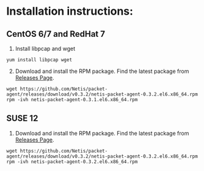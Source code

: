 # Installation instructions:

## CentOS 6/7 and RedHat 7

1. Install libpcap and wget

```shell
yum install libpcap wget
```

2. Download and install the RPM package. Find the latest package from [Releases Page](https://github.com/Netis/packet-agent/releases).

```shell
wget https://github.com/Netis/packet-agent/releases/download/v0.3.2/netis-packet-agent-0.3.2.el6.x86_64.rpm
rpm -ivh netis-packet-agent-0.3.1.el6.x86_64.rpm
```

## SUSE 12

1. Download and install the RPM package. Find the latest package from [Releases Page](https://github.com/Netis/packet-agent/releases).

```shell
wget https://github.com/Netis/packet-agent/releases/download/v0.3.2/netis-packet-agent-0.3.2.el6.x86_64.rpm
rpm -ivh netis-packet-agent-0.3.2.el6.x86_64.rpm
```

